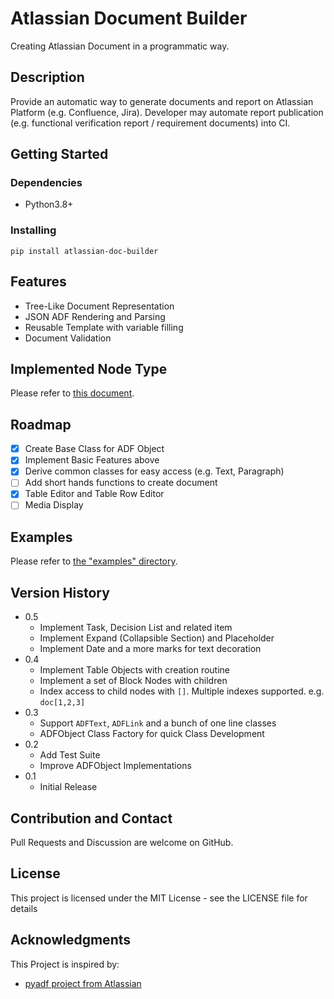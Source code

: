 # Atlassian Document Builder

Creating Atlassian Document in a programmatic way.

## Description

Provide an automatic way to generate documents and report on Atlassian Platform (e.g. Confluence, Jira).
Developer may automate report publication (e.g. functional verification report / requirement documents) into CI.

## Getting Started

### Dependencies

- Python3.8+

### Installing

```shell
pip install atlassian-doc-builder
```

## Features

- Tree-Like Document Representation
- JSON ADF Rendering and Parsing
- Reusable Template with variable filling 
- Document Validation

## Implemented Node Type

Please refer to [this document](Implemented_nodes.md).

## Roadmap

- [x] Create Base Class for ADF Object
- [x] Implement Basic Features above
- [x] Derive common classes for easy access (e.g. Text, Paragraph)
- [ ] Add short hands functions to create document
- [x] Table Editor and Table Row Editor
- [ ] Media Display

## Examples

Please refer to [the "examples" directory](examples).

## Version History

- 0.5
  - Implement Task, Decision List and related item
  - Implement Expand (Collapsible Section) and Placeholder
  - Implement Date and a more marks for text decoration
- 0.4
  - Implement Table Objects with creation routine
  - Implement a set of Block Nodes with children
  - Index access to child nodes with `[]`. Multiple indexes supported. e.g. `doc[1,2,3]`
- 0.3
  - Support `ADFText`, `ADFLink` and a bunch of one line classes
  - ADFObject Class Factory for quick Class Development
- 0.2
  - Add Test Suite
  - Improve ADFObject Implementations
- 0.1
  - Initial Release

## Contribution and Contact

Pull Requests and Discussion are welcome on GitHub.

## License

This project is licensed under the MIT License - see the LICENSE file for details

## Acknowledgments

This Project is inspired by:
- [pyadf project from Atlassian](https://bitbucket.org/atlassian/pyadf)
